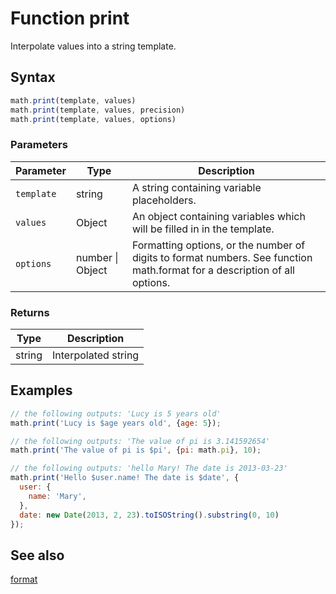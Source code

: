 <!-- Note: This file is automatically generated from source code comments. Changes made in this file will be overridden. -->

# Function print

Interpolate values into a string template.


## Syntax

```js
math.print(template, values)
math.print(template, values, precision)
math.print(template, values, options)
```

### Parameters

Parameter | Type | Description
--------- | ---- | -----------
`template` | string | A string containing variable placeholders.
`values` | Object | An object containing variables which will be filled in in the template.
`options` | number &#124; Object | Formatting options, or the number of digits to format numbers. See function math.format for a description of all options.

### Returns

Type | Description
---- | -----------
string | Interpolated string


## Examples

```js
// the following outputs: 'Lucy is 5 years old'
math.print('Lucy is $age years old', {age: 5});

// the following outputs: 'The value of pi is 3.141592654'
math.print('The value of pi is $pi', {pi: math.pi}, 10);

// the following outputs: 'hello Mary! The date is 2013-03-23'
math.print('Hello $user.name! The date is $date', {
  user: {
    name: 'Mary',
  },
  date: new Date(2013, 2, 23).toISOString().substring(0, 10)
});
```


## See also

[format](format.md)

